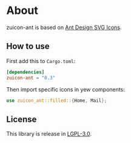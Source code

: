 
# About

zuicon-ant is based on [Ant Design SVG Icons](https://github.com/ant-design/ant-design-icons).

## How to use

First add this to `Cargo.toml`:
```toml
[dependencies]
zuicon-ant = "0.3"
```

Then import specific icons in yew components:
```rust
use zuicon_ant::filled::{Home, Mail};
```

## License

This library is release in [LGPL-3.0](LICENSE).

